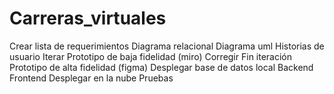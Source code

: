 # Carreras_virtuales
  Crear lista de requerimientos
  Diagrama relacional
  Diagrama uml
  Historias de usuario
  Iterar
    Prototipo de baja fidelidad (miro)
    Corregir
  Fin iteración
  Prototipo de alta fidelidad (figma)
  Desplegar base de datos local
  Backend
  Frontend
  Desplegar en la nube
  Pruebas




